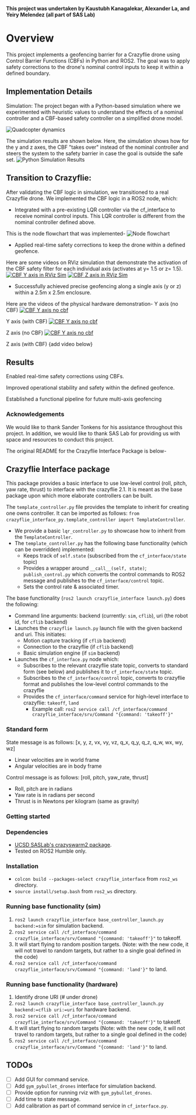 
**This project was undertaken by Kaustubh Kanagalekar, Alexander La, and Yeiry Melendez (all part of SAS Lab)**
# Overview
This project implements a geofencing barrier for a Crazyflie drone using Control Barrier Functions (CBFs) in Python and ROS2. The goal was to apply safety corrections to the drone's nominal control inputs to keep it within a defined boundary.

## Implementation Details
Simulation:
The project began with a Python-based simulation where we experimented with heuristic values to understand the effects of a nominal controller and a CBF-based safety controller on a simplified drone model.

![Quadcopter dynamics](./misc/quadcopter_dynamics.png)


The simulation results are shown below. Here, the simulation shows how for the y and z axes, the CBF "takes over" instead of the nominal controller and steers the system to the safety barrier in case the goal is outside the safe set. 
![Python Simulation Results](./misc/python_sim_results.png)

## Transition to Crazyflie:
After validating the CBF logic in simulation, we transitioned to a real Crazyflie drone. We implemented the CBF logic in a ROS2 node, which:

- Integrated with a pre-existing LQR controller via the cf_interface to receive nominal control inputs. This LQR controller is different from the nominal controller defined above. 

This is the node flowchart that was implemented- 
![Node flowchart](./misc/node_flowchart.png)

- Applied real-time safety corrections to keep the drone within a defined geofence.

Here are some videos on RViz simulation that demonstrate the activation of the CBF safety filter for each individual axis (activates at y= 1.5 or z= 1.5). 
[![CBF Y axis in RViz Sim](https://img.youtube.com/vi/DXnpY1qZTcU/0.jpg)](https://www.youtube.com/watch?v=DXnpY1qZTcU)
[![CBF Z axis in RViz Sim](https://img.youtube.com/vi/fz4xGnWUHFU/0.jpg)](https://www.youtube.com/watch?v=fz4xGnWUHFU)

- Successfully achieved precise geofencing along a single axis (y or z) within a 2.5m x 2.5m enclosure.

Here are the videos of the physical hardware demonstration- 
Y axis (no CBF)
[![CBF Y axis no cbf](https://img.youtube.com/vi/iVN9Rzh9mUg/0.jpg)](https://www.youtube.com/watch?v=iVN9Rzh9mUg)

Y axis (with CBF) 
[![CBF Y axis no cbf](https://img.youtube.com/vi/-L9tF9XBN-c/0.jpg)](https://www.youtube.com/shorts/-L9tF9XBN-c)

Z axis (no CBF) 
[![CBF Y axis no cbf](https://img.youtube.com/vi/PCNi4mHTbLI/0.jpg)](https://www.youtube.com/watch?v=PCNi4mHTbLI)

Z axis (with CBF) 
{add video below} 


## Results
Enabled real-time safety corrections using CBFs.

Improved operational stability and safety within the defined geofence.

Established a functional pipeline for future multi-axis geofencing


### Acknowledgements 
We would like to thank Sander Tonkens for his assistance throughout this project. In addition, we would like to thank SAS Lab for providing us with space and resources to conduct this project. 

The original README for the Crazyflie Interface Package is below- 
## Crazyflie Interface package
This package provides a basic interface to use low-level control (roll, pitch, yaw rate, thrust) to interface with the crazyflie 2.1.
It is meant as the base package upon which more elaborate controllers can be built.

The `template_controller.py` file provides the template to inherit for creating one owns controller. It can be imported as follows: `from crazyflie_interface_py.template_controller import TemplateController`.
- We provide a basic `lqr_controller.py` to showcase how to inherit from the `TemplateController`.
- The `template_controller.py` has the following base functionality (which can be overridden) implemented:
    - Keeps track of `self.state` (subscribed from the `cf_interface/state` topic)
    - Provides a wrapper around `__call__(self, state)`; `publish_control.py` which converts the control commands to ROS2 message and publishes to the `cf_interface/control` topic.
    - Sets the control rate & associated timer.


The base functionality (`ros2 launch crazyflie_interface launch.py`) does the following:
- Command line arguments: backend (currently: `sim`, `cflib`), uri (the robot id, for `cflib` backend)
- Launches the `crazyflie launch.py` launch file with the given backend and uri. This initiates:
    - Motion capture tracking (if `cflib` backend)
    - Connection to the crazyflie (if `cflib` backend)
    - Basic simulation engine (if `sim` backend)
- Launches the `cf_interface.py` node which:
    - Subscribes to the relevant crazyflie state topic, converts to standard form (see below) and publishes it to `cf_interface/state` topic.
    - Subscribes to the `cf_interface/control` topic, converts to crazyflie format and publishes the low-level control commands to the crazyflie
    - Provides the `cf_interface/command` service for high-level interface to crazyflie: `takeoff`, `land`
        - Example call: `ros2 service call /cf_interface/command crazyflie_interface/srv/Command "{command: 'takeoff'}"`
    

### Standard form
State message is as follows: [x, y, z, vx, vy, vz, q_x, q_y, q_z, q_w, wx, wy, wz]
- Linear velocities are in world frame
- Angular velocities are in body frame

Control message is as follows: [roll, pitch, yaw_rate, thrust]
- Roll, pitch are in radians
- Yaw rate is in radians per second
- Thrust is in Newtons per kilogram (same as gravity)

### Getting started

### Dependencies
- [UCSD SASLab's crazyswarm2 package](https://github.com/UCSD-SASLab/crazyswarm2).
- Tested on ROS2 Humble only.

### Installation
- `colcon build --packages-select crazyflie_interface` from `ros2_ws` directory.
- `source install/setup.bash` from `ros2_ws` directory.

### Running base functionality (sim)
1. `ros2 launch crazyflie_interface base_controller_launch.py backend:=sim` for simulation backend.
2. `ros2 service call /cf_interface/command crazyflie_interface/srv/Command "{command: 'takeoff'}"` to takeoff.
3. It will start flying to random position targets. (Note: with the new code, it will not travel to random targets, but rather to a single goal defined in the code) 
3. `ros2 service call /cf_interface/command crazyflie_interface/srv/Command "{command: 'land'}"` to land.


### Running base functionality (hardware)
1. Identify drone URI (# under drone)
2. `ros2 launch crazyflie_interface base_controller_launch.py backend:=cflib uri:=uri` for hardware backend.
3. `ros2 service call /cf_interface/command crazyflie_interface/srv/Command "{command: 'takeoff'}"` to takeoff.
4. It will start flying to random targets (Note: with the new code, it will not travel to random targets, but rather to a single goal defined in the code)
5. `ros2 service call /cf_interface/command crazyflie_interface/srv/Command "{command: 'land'}"` to land.

## TODOs
- [ ] Add GUI for command service.
- [ ] Add `gym_pybullet_drones` interface for simulation backend.
- [ ] Provide option for running rviz with `gym_pybullet_drones`.
- [ ] Add time to state message.
- [ ] Add calibration as part of command service in `cf_interface.py`.
